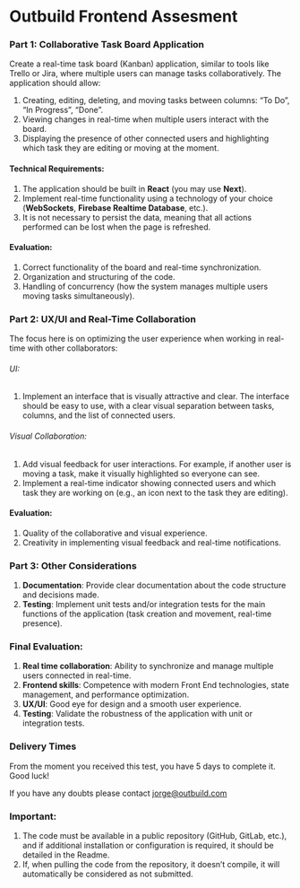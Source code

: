 # Outbuild Frontend Assesment

### Part 1: Collaborative Task Board Application

Create a real-time task board (Kanban) application, similar to tools like Trello or Jira, where multiple users can manage tasks collaboratively. The application should allow:

1. Creating, editing, deleting, and moving tasks between columns: “To Do”, “In Progress”, “Done”.
2. Viewing changes in real-time when multiple users interact with the board.
3. Displaying the presence of other connected users and highlighting which task they are editing or moving at the moment.


#### Technical Requirements:

1. The application should be built in **React** (you may use **Next**).
2. Implement real-time functionality using a technology of your choice (**WebSockets**, **Firebase Realtime Database**, etc.).
3. It is not necessary to persist the data, meaning that all actions performed can be lost when the page is refreshed.

#### Evaluation:

1. Correct functionality of the board and real-time synchronization.
2. Organization and structuring of the code.
3. Handling of concurrency (how the system manages multiple users moving tasks simultaneously).


### Part 2: UX/UI and Real-Time Collaboration

The focus here is on optimizing the user experience when working in real-time with other collaborators:

###### UI:

1. Implement an interface that is visually attractive and clear. The interface should be easy to use, with a clear visual separation between tasks, columns, and the list of connected users.

###### Visual Collaboration:

1. Add visual feedback for user interactions. For example, if another user is moving a task, make it visually highlighted so everyone can see.
2. Implement a real-time indicator showing connected users and which task they are working on (e.g., an icon next to the task they are editing).

#### Evaluation:

1. Quality of the collaborative and visual experience.
2. Creativity in implementing visual feedback and real-time notifications.

### Part 3: Other Considerations

1. **Documentation**: Provide clear documentation about the code structure and decisions made.
2. **Testing**: Implement unit tests and/or integration tests for the main functions of the application (task creation and movement, real-time presence).

### Final Evaluation:

1. **Real time collaboration**: Ability to synchronize and manage multiple users connected in real-time.
2. **Frontend skills**: Competence with modern Front End technologies, state management, and performance optimization.
3. **UX/UI**: Good eye for design and a smooth user experience.
4. **Testing**: Validate the robustness of the application with unit or integration tests.

### Delivery Times

From the moment you received this test, you have 5 days to complete it. Good luck!

If you have any doubts please contact jorge@outbuild.com

### Important:

1. The code must be available in a public repository (GitHub, GitLab, etc.), and if additional installation or configuration is required, it should be detailed in the Readme.
2. If, when pulling the code from the repository, it doesn’t compile, it will automatically be considered as not submitted.
